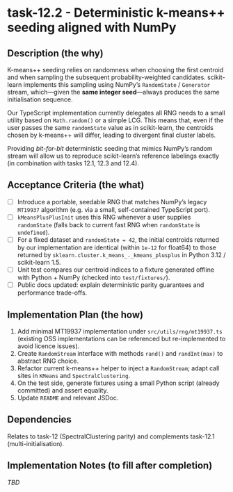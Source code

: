 # task-12.2 - Deterministic k-means++ seeding aligned with NumPy

## Description (the why)

K-means++ seeding relies on randomness when choosing the first centroid and when sampling the subsequent probability-weighted candidates.  scikit-learn implements this sampling using NumPy’s `RandomState` / `Generator` stream, which—given the **same integer seed**—always produces the same initialisation sequence.  

Our TypeScript implementation currently delegates all RNG needs to a small utility based on `Math.random()` or a simple LCG.  This means that, even if the user passes the same `randomState` value as in scikit-learn, the centroids chosen by k-means++ will differ, leading to divergent final cluster labels.  

Providing *bit-for-bit* deterministic seeding that mimics NumPy’s random stream will allow us to reproduce scikit-learn’s reference labelings exactly (in combination with tasks 12.1, 12.3 and 12.4).

## Acceptance Criteria (the what)

- [ ] Introduce a portable, seedable RNG that matches NumPy’s legacy `MT19937` algorithm (e.g. via a small, self-contained TypeScript port).
- [ ] `kMeansPlusPlusInit` uses this RNG whenever a user supplies `randomState` (falls back to current fast RNG when `randomState` is `undefined`).
- [ ] For a fixed dataset and `randomState = 42`, the initial centroids returned by our implementation are identical (within `1e-12` for float64) to those returned by `sklearn.cluster.k_means_._kmeans_plusplus` in Python 3.12 / scikit-learn 1.5.
- [ ] Unit test compares our centroid indices to a fixture generated offline with Python + NumPy (checked into `test/fixtures/`).
- [ ] Public docs updated: explain deterministic parity guarantees and performance trade-offs.

## Implementation Plan (the how)

1. Add minimal MT19937 implementation under `src/utils/rng/mt19937.ts` (existing OSS implementations can be referenced but re-implemented to avoid licence issues).
2. Create `RandomStream` interface with methods `rand()` and `randInt(max)` to abstract RNG choice.
3. Refactor current k-means++ helper to inject a `RandomStream`; adapt call sites in `KMeans` and `SpectralClustering`.
4. On the test side, generate fixtures using a small Python script (already committed) and assert equality.
5. Update `README` and relevant JSDoc.

## Dependencies

Relates to task-12 (SpectralClustering parity) and complements task-12.1 (multi-initialisation).

## Implementation Notes (to fill after completion)

*TBD*

